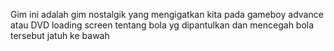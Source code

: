 Gim ini adalah gim nostalgik yang mengigatkan kita pada gameboy advance atau DVD loading screen tentang 
bola yg dipantulkan dan mencegah bola tersebut jatuh ke bawah
